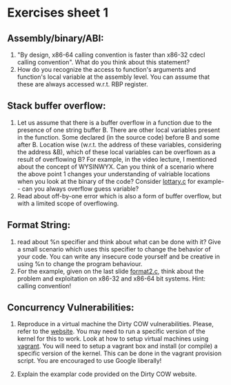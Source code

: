 # Exercises sheet 1

## Assembly/binary/ABI:

1. "By design, x86-64 calling convention is faster than x86-32 cdecl calling convention". What do you think about this statement?
2. How do you recognize the access to function's arguments and function's local variable at the assembly level. You can assume that these are always accessed w.r.t. RBP register.  

## Stack buffer overflow:

1. Let us assume that there is a buffer overflow in a function due to the presence of one string buffer B. There are other local variables present in the function. Some declared (in the source code) before B and some after B. Location wise (w.r.t. the address of these variables, considering the address &B), which of these local variables can be overflown as a result of overflowing B? For example, in the video lecture, I mentioned about the concept of WYSINWYX. Can you think of a scenario where the above point 1 changes your understanding of valriable locations when you look at the binary of the code? Consider [lottary.c](../code/lottary.c) for example-- can you always overflow guess variable?
2. Read about off-by-one error which is also a form of buffer overflow, but with a limited scope of overflowing.

## Format String:

1. read about %n specifier and think about what can be done with it? Give a small scenario which uses this specifier to change the behavior of your code. You can write any insecure code yourself and be creative in using %n to change the program behaviour.
2. For the example, given on the last slide [format2.c](../code/format2.c), think about the problem and exploitation on x86-32 and x86-64 bit systems. Hint: calling convention!

## Concurrency Vulnerabilities:

1. Reproduce in a virtual machine the Dirty COW vulnerabilities.
Please, refer to the [website](https://dirtycow.ninja/).
You may need to run a specific version of the kernel for this to work.
Look at how to setup virtual machines using [vagrant](https://learn.hashicorp.com/collections/vagrant/getting-started).
You will need to setup a vagrant box and install (or compile) a specific version of the kernel.
This can be done in the vagrant provision script.
You are encouraged to use Google liberally!

2. Explain the examplar code provided on the Dirty COW website.
